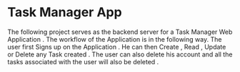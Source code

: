 # Task Manager App
The following project serves as the backend server for a Task Manager Web Application .
The workflow of the Application is in the following way.
The user first Signs up on the Application .
He can then Create , Read , Update or Delete any Task created .
The user can also delete his account and all the tasks associated with the user will also be deleted .
